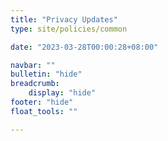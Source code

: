 ```yaml
---
title: "Privacy Updates"
type: site/policies/common

date: "2023-03-28T00:00:28+08:00"

navbar: ""
bulletin: "hide"
breadcrumb:
    display: "hide"
footer: "hide"
float_tools: ""

---
```

